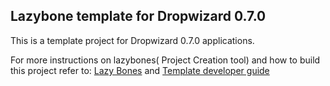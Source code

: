 Lazybone template  for Dropwizard 0.7.0
----------------------------------------

This is a template project for Dropwizard 0.7.0 applications.

For more instructions on lazybones( Project Creation tool) and how to build this project refer to:  [Lazy Bones](https://github.com/pledbrook/lazybones)
and [Template developer guide](https://github.com/pledbrook/lazybones/wiki/Template-developers-guide)
